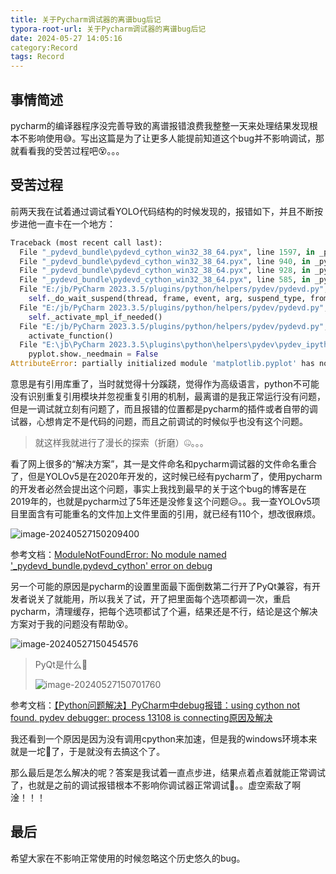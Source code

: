 ```yaml
---
title: 关于Pycharm调试器的离谱bug后记
typora-root-url: 关于Pycharm调试器的离谱bug后记
date: 2024-05-27 14:05:16
category:Record
tags: Record
---
```


## 事情简述

pycharm的编译器程序没完善导致的离谱报错浪费我整整一天来处理结果发现根本不影响使用😅。写出这篇是为了让更多人能提前知道这个bug并不影响调试，那就看看我的受苦过程吧😵。。。

## 受苦过程

前两天我在试着通过调试看YOLO代码结构的时候发现的，报错如下，并且不断按步进他一直卡在一个地方：

```python
Traceback (most recent call last):
  File "_pydevd_bundle\pydevd_cython_win32_38_64.pyx", line 1597, in _pydevd_bundle.pydevd_cython_win32_38_64.ThreadTracer.__call__
  File "_pydevd_bundle\pydevd_cython_win32_38_64.pyx", line 940, in _pydevd_bundle.pydevd_cython_win32_38_64.PyDBFrame.trace_dispatch
  File "_pydevd_bundle\pydevd_cython_win32_38_64.pyx", line 928, in _pydevd_bundle.pydevd_cython_win32_38_64.PyDBFrame.trace_dispatch
  File "_pydevd_bundle\pydevd_cython_win32_38_64.pyx", line 585, in _pydevd_bundle.pydevd_cython_win32_38_64.PyDBFrame.do_wait_suspend
  File "E:/jb/PyCharm 2023.3.5/plugins/python/helpers/pydev/pydevd.py", line 1184, in do_wait_suspend
    self._do_wait_suspend(thread, frame, event, arg, suspend_type, from_this_thread)
  File "E:/jb/PyCharm 2023.3.5/plugins/python/helpers/pydev/pydevd.py", line 1191, in _do_wait_suspend
    self._activate_mpl_if_needed()
  File "E:/jb/PyCharm 2023.3.5/plugins/python/helpers/pydev/pydevd.py", line 749, in _activate_mpl_if_needed
    activate_function()
  File "E:\jb\PyCharm 2023.3.5\plugins\python\helpers\pydev\pydev_ipython\matplotlibtools.py", line 181, in activate_pyplot
    pyplot.show._needmain = False
AttributeError: partially initialized module 'matplotlib.pyplot' has no attribute 'show' (most likely due to a circular import)
```

意思是有引用库重了，当时就觉得十分蹊跷，觉得作为高级语言，python不可能没有识别重复引用模块并忽视重复引用的机制，最离谱的是我正常运行没有问题，但是一调试就立刻有问题了，而且报错的位置都是pycharm的插件或者自带的调试器，心想肯定不是代码的问题，而且之前调试的时候似乎也没有这个问题。

> 就这样我就进行了漫长的探索（折磨）🤐。。。

看了网上很多的“解决方案”，其一是文件命名和pycharm调试器的文件命名重合了，但是YOLOv5是在2020年开发的，这时候已经有pycharm了，使用pycharm的开发者必然会提出这个问题，事实上我找到最早的关于这个bug的博客是在2019年的，也就是pycharm过了5年还是没修复这个问题😥。。我一查YOLOv5项目里面含有可能重名的文件加上文件里面的引用，就已经有110个，想改很麻烦。

![image-20240527150209400](image-20240527150209400.png)

参考文档：[ModuleNotFoundError: No module named '_pydevd_bundle.pydevd_cython' error on debug](https://blog.csdn.net/weixin_30480651/article/details/99028558)

另一个可能的原因是pycharm的设置里面最下面倒数第二行开了PyQt兼容，有开发者说关了就能用，所以我关了试，开了把里面每个选项都调一次，重启pycharm，清理缓存，把每个选项都试了个遍，结果还是不行，结论是这个解决方案对于我的问题没有帮助😵。

![image-20240527150454576](image-20240527150454576.png)

> PyQt是什么🫡
>
> ![image-20240527150701760](image-20240527150701760.png)

参考文档：[【Python问题解决】PyCharm中debug报错：using cython not found. pydev debugger: process 13108 is connecting原因及解决](https://blog.csdn.net/weixin_43876206/article/details/101914566)

我还看到一个原因是因为没有调用cpython来加速，但是我的windows环境本来就是一坨💩了，于是就没有去搞这个了。

那么最后是怎么解决的呢？答案是我试着一直点步进，结果点着点着就能正常调试了，也就是之前的调试报错根本不影响你调试器正常调试🤪。。虚空索敌了啊淦！！！

## 最后

希望大家在不影响正常使用的时候忽略这个历史悠久的bug。
